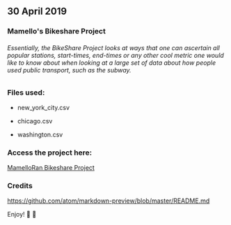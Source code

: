 ## 30 April 2019

### Mamello's Bikeshare Project

###### Essentially, the *BikeShare Project* looks at ways that one can ascertain all *popular stations, start-times, end-times or any other cool metric* one would like to know about when looking at a large set of data about how people used public transport, such as the subway.


### Files used:
- new_york_city.csv

- chicago.csv

- washington.csv

### Access the project here:
[MamelloRan Bikeshare Project](https://github.com/MamelloRan/pdsnd_github)

### Credits
https://github.com/atom/markdown-preview/blob/master/README.md

Enjoy! :tada: :tada:
